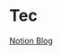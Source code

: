 <h1>Tec</h1>

[Notion Blog](https://www.notion.so/pikachu987/Study-848fed3b628943bb945734c3ffe82d16)
